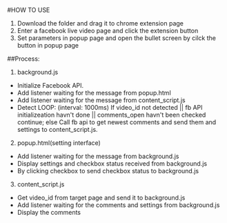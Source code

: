 #HOW TO USE

1. Download the folder and drag it to chrome extension page    
2. Enter a facebook live video page and click the extension button     
3. Set parameters in popup page and open the bullet screen by cilck the button in popup page    



##Process:

1. background.js
  * Initialize Facebook API.
  * Add listener waiting for the message from popup.html
  * Add listener waiting for the message from content_script.js
  * Detect LOOP: (interval: 1000ms)
	If video_id not detected
	|| fb API initializeation havn't done
	|| comments_open havn't been checked
	  	continue;
        else 
  		Call fb api to get newest comments and send them and settings to content_script.js.

	
2. popup.html(setting interface)
  * Add listener waiting for the message from background.js
  * Display settings and checkbox status received from background.js
  * By clicking checkbox to send checkbox status to background.js
 
3. content_script.js
  * Get video_id from target page and send it to background.js
  * Add listener waiting for the comments and settings from background.js
  * Display the comments
